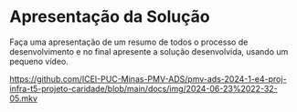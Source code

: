 # Apresentação da Solução

Faça uma apresentação de um resumo de todos o processo de desenvolvimento e no final apresente a solução desenvolvida, usando um pequeno vídeo.

https://github.com/ICEI-PUC-Minas-PMV-ADS/pmv-ads-2024-1-e4-proj-infra-t5-projeto-caridade/blob/main/docs/img/2024-06-23%2022-32-05.mkv
